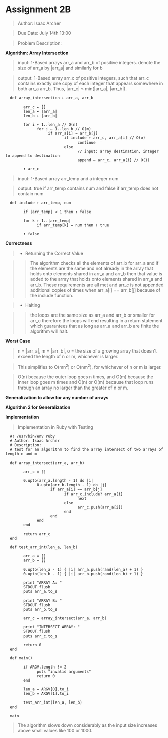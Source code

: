 # **Assignment 2B**

> Author: Isaac Archer

> Due Date: July 14th 13:00

> Problem Description:

**Algorithm: Array Intersection**

> input: 1-Based arrays arr_a and arr_b of positive integers. denote the size of arr_a by |arr_a| and similarly for b

> output: 1-Based array arr_c of positive integers, such that arr_c contains exactly one copy of each integer that appears somewhere in both arr_a arr_b. Thus, |arr_c| ≤ min(|arr_a|, |arr_b|).

      def array_intersection ← arr_a, arr_b

            arr_c ← []
            len_a ← |arr_a|
            len_b ← |arr_b|

            for i ← 1..len_a // O(n)
                  for j ← 1..len_b // O(m)
                       if arr_a[i] = arr_b[j]
                              if include ← arr_c, arr_a[i] // O(o)
                                    continue
                              else
                                    // input: array destination, integer to append to destination
                                    append ← arr_c, arr_a[i] // O(1)

            ↑ arr_c


> input: 1-Based array arr_temp and a integer num

> output: true if arr_temp contains num and false if arr_temp does not contain num


      def include ← arr_temp, num

            if |arr_temp| < 1 then ↑ false

            for k ← 1..|arr_temp|
                  if arr_temp[k] = num then ↑ true

            ↑ false


**Correctness**

>- Returning the Correct Value

>> The algorithm checks all the elements of arr_b for arr_a and if the elements are the same and not already in the array that holds onto elements shared in arr_a and arr_b then that value is added to the array that holds onto elements shared in arr_a and arr_b. These requirements are all met and arr_c is not appended additional copies of times when arr_a[i] == arr_b[j] because of the include function.

>- Halting

>> the loops are the same size as arr_a and arr_b or smaller for arr_c therefore the loops will end resulting in a return statement which guarantees that as long as arr_a and arr_b are finite the algorithm will halt.

**Worst Case**

> n = |arr_a|, m = |arr_b|, o = the size of a growing array that doesn't exceed the length of n or m, whichever is larger.

> This simplifies to O(mn<sup>2</sup>) or O(nm<sup>2</sup>), for whichever of n or m is larger.

> O(n) because the outer loop goes n times, and O(m) because the inner loop goes m times and O(n) or O(m) because that loop runs through an array no larger than the greater of n or m.

**Generalization to allow for any number of arrays**

**Algorithm 2 for Generalization**

**Implementation**

>Implementation in Ruby with Testing


      #! /usr/bin/env ruby
      # Author: Isaac Archer
      # Description:
      # test for an algorithm to find the array intersect of two arrays of length n and m

      def array_intersect(arr_a, arr_b)

            arr_c = []

            0.upto(arr_a.length - 1) do |i|
                  0.upto(arr_b.length - 1) do |j|
                        if arr_a[i] == arr_b[j]
                              if arr_c.include? arr_a[i]
                                    next
                              else
                                    arr_c.push(arr_a[i])
                              end
                        end
                  end
            end

            return arr_c
      end

      def test_arr_int(len_a, len_b)

            arr_a = []
            arr_b = []

            0.upto(len_a - 1) { |i| arr_a.push(rand(len_a) + 1) }
            0.upto(len_b - 1) { |i| arr_b.push(rand(len_b) + 1) }

            print "ARRAY A: "
            STDOUT.flush
            puts arr_a.to_s

            print "ARRAY B: "
            STDOUT.flush
            puts arr_b.to_s

            arr_c = array_intersect(arr_a, arr_b)

            print "INTERSECT ARRAY: "
            STDOUT.flush
            puts arr_c.to_s

            return 0
      end

      def main()

            if ARGV.length != 2
                  puts "invalid arguments"
                  return 0
            end

            len_a = ARGV[0].to_i
            len_b = ARGV[1].to_i

            test_arr_int(len_a, len_b)
      end

      main


> The algorithm slows down considerably as the input size increases above small values like 100 or 1000.
